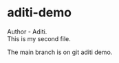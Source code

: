 # aditi-demo
Author - Aditi.<br>
This is my second file.
<p>The main branch is on git aditi demo.</p>
